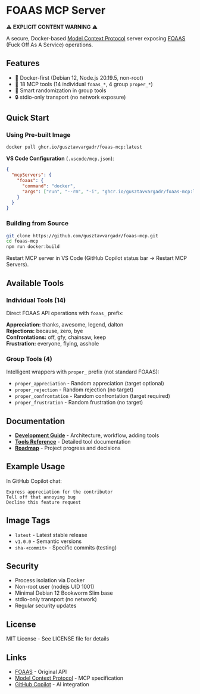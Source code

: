 # FOAAS MCP Server

⚠️ **EXPLICIT CONTENT WARNING** ⚠️

A secure, Docker-based [Model Context Protocol](https://modelcontextprotocol.io) server exposing [FOAAS](https://foaas.io/) (Fuck Off As A Service) operations.

## Features

- 🐳 Docker-first (Debian 12, Node.js 20.19.5, non-root)
- 🔧 18 MCP tools (14 individual `foaas_*`, 4 group `proper_*`)
- 🎲 Smart randomization in group tools
- 🔒 stdio-only transport (no network exposure)

## Quick Start

### Using Pre-built Image

```bash
docker pull ghcr.io/gusztavvargadr/foaas-mcp:latest
```

**VS Code Configuration** (`.vscode/mcp.json`):
```json
{
  "mcpServers": {
    "foaas": {
      "command": "docker",
      "args": ["run", "--rm", "-i", "ghcr.io/gusztavvargadr/foaas-mcp:latest"]
    }
  }
}
```

### Building from Source

```bash
git clone https://github.com/gusztavvargadr/foaas-mcp.git
cd foaas-mcp
npm run docker:build
```

Restart MCP server in VS Code (GitHub Copilot status bar → Restart MCP Servers).

## Available Tools

### Individual Tools (14)
Direct FOAAS API operations with `foaas_` prefix:

**Appreciation:** thanks, awesome, legend, dalton  
**Rejections:** because, zero, bye  
**Confrontations:** off, gfy, chainsaw, keep  
**Frustration:** everyone, flying, asshole

### Group Tools (4)
Intelligent wrappers with `proper_` prefix (not standard FOAAS):

- `proper_appreciation` - Random appreciation (target optional)
- `proper_rejection` - Random rejection (no target)
- `proper_confrontation` - Random confrontation (target required)
- `proper_frustration` - Random frustration (no target)

## Documentation

- **[Development Guide](docs/DEVELOPMENT.md)** - Architecture, workflow, adding tools
- **[Tools Reference](docs/TOOLS.md)** - Detailed tool documentation
- **[Roadmap](docs/ROADMAP.md)** - Project progress and decisions

## Example Usage

In GitHub Copilot chat:
```
Express appreciation for the contributor
Tell off that annoying bug
Decline this feature request
```

## Image Tags

- `latest` - Latest stable release
- `v1.0.0` - Semantic versions
- `sha-<commit>` - Specific commits (testing)

## Security

- Process isolation via Docker
- Non-root user (nodejs UID 1001)
- Minimal Debian 12 Bookworm Slim base
- stdio-only transport (no network)
- Regular security updates

## License

MIT License - See LICENSE file for details

## Links

- [FOAAS](https://foaas.io/) - Original API
- [Model Context Protocol](https://modelcontextprotocol.io) - MCP specification
- [GitHub Copilot](https://github.com/features/copilot) - AI integration
